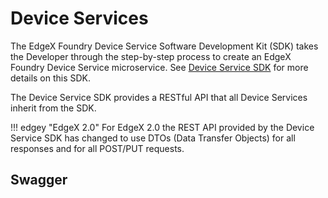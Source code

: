 # Device Services

The EdgeX Foundry Device Service Software Development Kit (SDK) takes the Developer through the step-by-step process to create an EdgeX Foundry Device Service microservice. See [Device Service SDK](../../microservices/device/sdk/Ch-DeviceSDK.md) for more details on this SDK.

The Device Service SDK provides a RESTful API that all Device Services inherit from the SDK.

!!! edgey "EdgeX 2.0"
    For EdgeX 2.0 the REST API provided by the Device Service SDK has changed to use DTOs (Data Transfer Objects) for all responses and for all POST/PUT requests. 

## Swagger

<swagger-ui src="https://raw.githubusercontent.com/edgexfoundry/device-sdk-go/{{dev_version}}/openapi/{{api_version}}/device-sdk.yaml"/>
